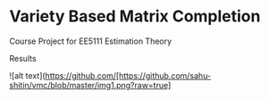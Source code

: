 # Variety Based Matrix Completion
Course Project for EE5111 Estimation Theory

Results 

![alt text](https://github.com/[https://github.com/sahu-shitin/vmc/blob/master/img1.png?raw=true]
